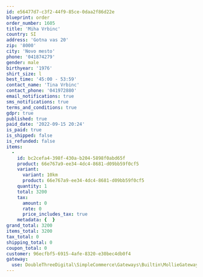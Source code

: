 ```yaml
---
id: e56477d7-c3f2-44f9-85ce-0daa2f86d22e
blueprint: order
order_number: 1605
title: 'Miha Vrbinc'
country: SI
address: 'Gotna vas 20'
zip: '8000'
city: 'Novo mesto'
phone: '041874279'
gender: male
birthyear: '1976'
shirt_size: l
best_time: '45:00 - 53:59'
contact_name: 'Tina Vrbinc'
contact_phone: '041972880'
email_notifications: true
sms_notifications: true
terms_and_conditions: true
gdpr: true
published: true
paid_date: '2022-09-15 20:24'
is_paid: true
is_shipped: false
is_refunded: false
items:
  -
    id: bc2cefa4-398f-430a-b204-5898f0abd65f
    product: 66e767a9-ee34-4dc4-8681-d09bb59f0cf5
    variant:
      variant: 10km
      product: 66e767a9-ee34-4dc4-8681-d09bb59f0cf5
    quantity: 1
    total: 3200
    tax:
      amount: 0
      rate: 0
      price_includes_tax: true
    metadata: {  }
grand_total: 3200
items_total: 3200
tax_total: 0
shipping_total: 0
coupon_total: 0
customer: 96ecfbf5-6915-4afe-8320-e30bec4db0f4
gateway:
  use: DoubleThreeDigital\SimpleCommerce\Gateways\Builtin\MollieGateway
---
```

